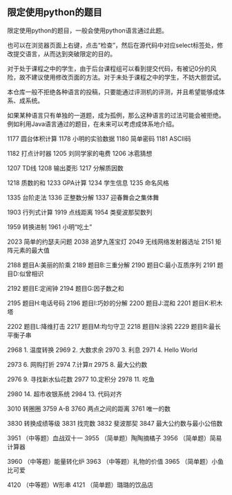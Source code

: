 ## 限定使用python的题目

限定使用python的题目，一般会使用python语言通过此题。

也可以在浏览器页面上右键，点击“检查”，然后在源代码中对应select标签处，修改提交语言，从而达到突破限定的目的。

对于处于课程之中的学生，由于后台课程组可以看到提交代码，有被记0分的风险，故不建议使用修改页面的方法。对于未处于课程之中的学生，不妨大胆尝试。

本仓库一般不拒绝各种语言的投稿，只要能通过评测机的评测，并且希望能够成体系、成系统。

如果某种语言只有单独的一道题，成为孤例，那么这种语言的过法可能会被拒绝。例如利用Java语言通过的题目，在未来可以考虑成体系地介绍。

1177 圆台体积计算 1178 小明的实验数据 1180 简单密码 1181 ASCII码

1182 打点计时器 1205 刘同学家的电费 1206 冰雹猜想

1207 TD线 1208 输出菱形 1217 分解质因数

1218 质数的和 1233 GPA计算 1234 学生信息 1235 命名风格

1335 台阶走法 1336 正整数分解 1337 迎春舞会之集体舞

1903 行列式计算 1919 点线距离 1954 类斐波那契数列 

1959 转换进制 1961 小明“吃土”

2023 简单的约瑟夫问题 2038 追梦九莲宝灯 2049 无线网络发射器选址 2151 矩阵元素的最大值

2188 题目A:美丽的阶乘 2189 题目B:三重分解 2190 题目C:最小互质序列 2191 题目D:似曾相识

2192 题目E:定闹钟 2194 题目G:因子数之和

2195 题目H:电话号码 2196 题目I:巧妙的分解 2200 题目J:混和 2201 题目K:积木塔

2202 题目L:降维打击 2217 题目M:均匀守卫 2218 题目N:涂鸦 2229 题目R:最长平衡子串

2968 1. 温度转换 2969 2. 大数求余 2970 3. 利息 2971 4. Hello World

2973 6. 网购打折 2974 7.计算$\pi$ 2975 8. 最大公约数

2976 9. 寻找新水仙花数 2977 10.定积分 2978 11. 吃鱼

2980 14. 超市收银系统 2984 13. 代码对齐

3010 转圈圈 3759 A-B 3760 两点之间的距离 3761 唯一的数

3830 转换成绩等级 3831 找完数 3832 斐波那契 3847 最大公约数与最小公倍数

3951 （中等题）血战双十一 3955 （简单题）陶陶摘橘子 3956 （简单题）简易计算器

3960 （中等题）能量转化炉 3963 （中等题）礼物的价值 3965 （简单题）小鱼比可爱

4120 （中等题）W形串 4121 （简单题）璐璐的饮品店